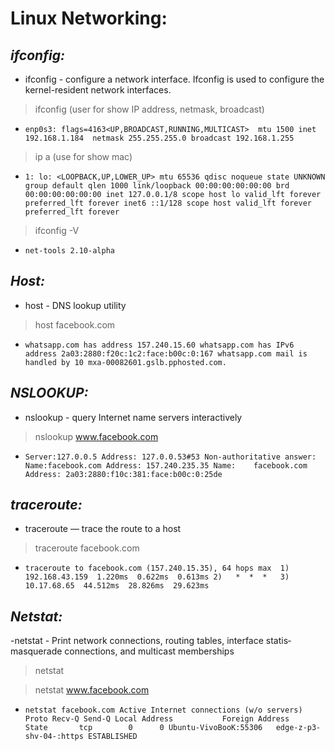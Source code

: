 Linux Networking:
=================
***ifconfig:***
----------------
- ifconfig - configure a network interface. Ifconfig is used to configure the kernel-resident network interfaces.

> ifconfig (user for show IP address, netmask, broadcast)
+ `enp0s3: flags=4163<UP,BROADCAST,RUNNING,MULTICAST>  mtu 1500 inet 192.168.1.184  netmask 255.255.255.0 broadcast 192.168.1.255`

> ip a (use for show mac)
+ `1: lo: <LOOPBACK,UP,LOWER_UP> mtu 65536 qdisc noqueue state UNKNOWN group default qlen 1000 link/loopback 00:00:00:00:00:00 brd 00:00:00:00:00:00 inet 127.0.0.1/8 scope host lo valid_lft forever preferred_lft forever inet6 ::1/128 scope host valid_lft forever preferred_lft forever`

> ifconfig -V
+ `net-tools 2.10-alpha`

***Host:***
-----------
- host - DNS lookup utility
 
>host facebook.com

+ `whatsapp.com has address 157.240.15.60 whatsapp.com has IPv6 address 2a03:2880:f20c:1c2:face:b00c:0:167 whatsapp.com mail is handled by 10 mxa-00082601.gslb.pphosted.com.`

***NSLOOKUP:***
---------------
- nslookup - query Internet name servers interactively

> nslookup www.facebook.com

- `Server:127.0.0.5 Address: 127.0.0.53#53 Non-authoritative answer: Name:facebook.com Address: 157.240.235.35 Name:	facebook.com Address: 2a03:2880:f10c:381:face:b00c:0:25de`

***traceroute:***
------------------
- traceroute — trace the route to a host

> traceroute facebook.com

+ `traceroute to facebook.com (157.240.15.35), 64 hops max  1)   192.168.43.159  1.220ms  0.622ms  0.613ms 2)   *  *  *   3)   10.17.68.65  44.512ms  28.826ms  29.623ms `

***Netstat:***
--------------
-netstat  - Print network connections, routing tables, interface statis‐ masquerade connections, and multicast memberships

> netstat 

> netstat www.facebook.com

+ `netstat facebook.com Active Internet connections (w/o servers) Proto Recv-Q Send-Q Local Address           Foreign Address         State       tcp        0      0 Ubuntu-VivoBooK:55306   edge-z-p3-shv-04-:https ESTABLISHED`
